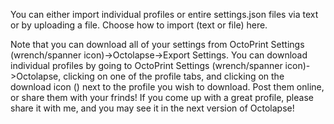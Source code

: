 You can either import individual profiles or entire settings.json files via text or by uploading a file.  Choose how to import (text or file) here.

Note that you can download all of your settings from OctoPrint Settings (wrench/spanner icon)->Octolapse->Export Settings.  You can download individual profiles by going to OctoPrint Settings (wrench/spanner icon)->Octolapse, clicking on one of the profile tabs, and clicking on the download icon (<span class="fa fa-download"></span>) next to the profile you wish to download.  Post them online, or share them with your frinds!  If you come up with a great profile, please share it with me, and you may see it in the next version of Octolapse!
